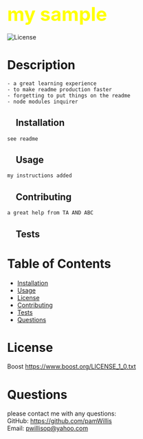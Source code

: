 
## <span style="color: Yellow; font-size: 2.75rem;">my sample</span>  
![License](https://img.shields.io/badge/License-Boost_1.0-lightblue.svg)

# Description
    - a great learning experience
    - to make readme production faster
    - forgetting to put things on the readme
    - node modules inquirer  

## &nbsp;&nbsp;&nbsp;  Installation  
    see readme

## &nbsp;&nbsp;&nbsp;  Usage  
    my instructions added

## &nbsp;&nbsp;&nbsp;  Contributing  
    a great help from TA AND ABC

## &nbsp;&nbsp;&nbsp;  Tests  
    

# Table of Contents
- [Installation](#installation)
- [Usage](#usage)
- [License](#license)
- [Contributing](#contributing)
- [Tests](#tests)
- [Questions](#questions)

# License
Boost  https://www.boost.org/LICENSE_1_0.txt

# Questions
please contact me with any questions:  
GitHub: https://github.com/pamWillis  
Email: pwillisop@yahoo.com
